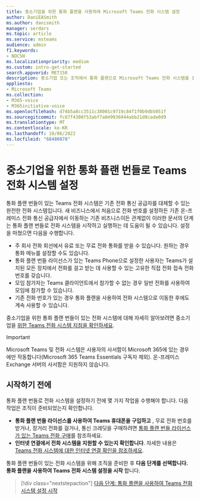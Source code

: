 ```yaml
---
title: 중소기업을 위한 통화 플랜을 사용하여 Microsoft Teams 전화 시스템 설정
author: DaniEASmith
ms.author: danismith
manager: serdars
ms.topic: article
ms.service: msteams
audience: admin
f1.keywords:
- NOCSH
ms.localizationpriority: medium
ms.custom: intro-get-started
search.appverid: MET150
description: 중소기업 또는 조직에서 통화 플랜으로 Microsoft Teams 전화 시스템을 설정하는 방법을 알아봅니다.
appliesto:
- Microsoft Teams
ms.collection:
- M365-voice
- M365initiative-voice
ms.openlocfilehash: d74b5a8cc3511c38001c9719c84f1f0b9db5051f
ms.sourcegitcommit: fc87f4300f53abf7a049936944abb21d0cade0d9
ms.translationtype: MT
ms.contentlocale: ko-KR
ms.lasthandoff: 10/06/2022
ms.locfileid: "68480878"
---
```

# <a name="set-up-the-teams-phone-system-with-calling-plan-bundle-for-small-to-medium-businesses"></a>중소기업을 위한 통화 플랜 번들로 Teams 전화 시스템 설정

통화 플랜 번들이 있는 Teams 전화 시스템은 기존 전화 통신 공급자를 대체할 수 있는 완전한 전화 시스템입니다. 새 비즈니스에서 처음으로 전화 번호를 설정하든 기존 온-프레미스 전화 통신 공급자에서 이동하는 기존 비즈니스이든 관계없이 이러한 문서의 단계는 통화 플랜 번들로 전화 시스템을 시작하고 실행하는 데 도움이 될 수 있습니다. 설정을 마쳤으면 다음을 수행합니다.

* 주 회사 전화 회선에서 유료 또는 무료 전화 통화를 받을 수 있습니다. 원하는 경우 통화 메뉴를 설정할 수도 있습니다.
* 통화 플랜 번들 라이선스가 있는 Teams Phone으로 설정한 사용자는 Teams가 설치된 모든 장치에서 전화를 걸고 받는 데 사용할 수 있는 고유한 직접 전화 접속 전화 번호를 갖습니다.
* 모임 참가자는 Teams 클라이언트에서 참가할 수 없는 경우 일반 전화를 사용하여 모임에 참가할 수 있습니다.
* 기존 전화 번호가 있는 경우 통화 플랜을 사용하여 전화 시스템으로 이동한 후에도 계속 사용할 수 있습니다.

중소기업을 위한 통화 플랜 번들이 있는 전화 시스템에 대해 자세히 알아보려면 중소기업을 [위한 Teams 전화 시스템 지침을 확인하세요](whats-business-voice.md).

> [!IMPORTANT]
> Microsoft Teams 및 전화 시스템은 사용자의 사서함이 Microsoft 365에 있는 경우에만 작동합니다(Microsoft 365 Teams Essentials 구독자 제외). 온-프레미스 Exchange 서버의 사서함은 지원하지 않습니다.

## <a name="before-you-begin"></a>시작하기 전에

통화 플랜 번들로 전화 시스템을 설정하기 전에 몇 가지 작업을 수행해야 합니다. 다음 작업은 조직이 준비되었는지 확인합니다.

* **통화 플랜 번들 라이선스를 사용하여 Teams 휴대폰을 구입하고** , 무료 전화 번호를 받거나, 장거리 전화를 걸거나, 통신 크레딧을 구매하려면 [통화 플랜 번들 라이선스가 있는 Teams 전화 구매](whats-business-voice.md#how-do-i-purchase-teams-phone-with-calling-plan-bundle-licenses)를 참조하세요.
* **인터넷 연결에서 전화 시스템을 지원할 수 있는지 확인합니다**. 자세한 내용은 [Teams 전화 시스템에 대한 인터넷 연결 확인을 참조하세요](get-ready-internet.md).

통화 플랜 번들이 있는 전화 시스템을 위해 조직을 준비한 후 **다음 단계를 선택합니다. 통화 플랜을 사용하여 Teams 전화 시스템 설정을 시작** 합니다.

> [!div class="nextstepaction"]
> [다음 단계: 통화 플랜을 사용하여 Teams 전화 시스템 설정 시작](set-up-emergency-locations.md)
